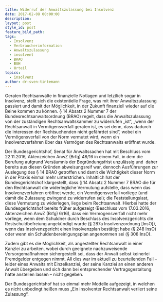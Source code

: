 ```yaml
---
title: Widerruf der Anwaltszulassung bei Insolvenz
date: 2017-02-08 00:00:00
description:
layout: post
style_id: post
feature_bild_path:
tags:
  - Insolvenz
  - Verbraucherinformation
  - Anwaltszulassung
  - insolvent
  - BRAO
  - BGH
  - Urteil
topics:
  - insolvenz
author: dr-sven-tintemann
---
```



Geraten Rechtsanwälte in finanzielle Notlagen und letztlich sogar in Insolvenz, stellt sich die existentielle Frage, was mit ihrer Anwaltszulassung passiert und damit der Möglichkeit, in der Zukunft finanziell wieder auf die Beine kommen zu können. § 14 Absatz 2 Nummer 7 der Bundesrechtsanwaltsordnung (BRAO) regelt, dass die Anwaltszulassung von der zuständigen Rechtsanwaltskammer zu widerrufen „ist“, „wenn der Rechtsanwalt in Vermögensverfall geraten ist, es sei denn, dass dadurch die Interessen der Rechtsuchenden nicht gefährdet sind“, wobei ein Vermögensverfall von der Norm vermutet wird, wenn ein Insolvenzverfahren über das Vermögen des Rechtsanwalts eröffnet wurde.

Der Bundesgerichtshof, Senat für Anwaltssachen hat mit Beschluss vom 22.11.2016, Aktenzeichen AnwZ (Brfg) 48/16 in einem Fall, in dem die Berufung aufgrund Versäumnis der Begründungsfrist unzulässig und  daher bereits aus diesen Gründen abweisungsreif war, dennoch Ausführungen zur Auslegung des § 14 BRAO getroffen und damit die Wichtigkeit dieser Norm in der Praxis einmal mehr unterstrichen. Inhaltlich hat der Bundesgerichtshof klargestellt, dass § 14 Absatz 2 Nummer 7 BRAO die für den Rechtsanwalt die widerlegliche Vermutung aufstelle, dass wenn das Insolvenzverfahren eröffnet werde, ein Vermögensverfall vorliege (und damit die Zulassung zwingend zu widerrufen sei); die Feststellungslast, diese Vermutung zu widerlegen, liege beim Rechtsanwalt. Hierbei hatte der Bundesgerichtshof bereits früher aufgezeigt (Beschluss vom 17.03.2016, Aktenzeichen AnwZ (Brfg) 6/16), dass ein Vermögensverfall nicht mehr vorliege, wenn dem Schuldner durch Beschluss des Insolvenzgerichts die Restschuldbefreiung angekündigt wurde (§ 287a Insolvenzordnung [InsO]), wenn das Insolvenzgericht einen Insolvenzplan bestätigt habe (§ 248 InsO) oder wenn ein Schuldenbereinigungsplan angenommen sei (§ 308 InsO).

Zudem gibt es die Möglichkeit, als angestellter Rechtsanwalt in einer Kanzlei zu arbeiten, wobei durch geeignete nachzuweisende Vorsorgemaßnahmen sichergestellt sei, dass der Anwalt selbst keinerlei Fremdgelder entgegen nimmt. All dies war im aktuell zu beurteilenden Fall – leider eines Anwalts mit Einzelkanzlei, der seine Kanzlei an einen anderen Anwalt übergeben und sich dann bei entsprechender Vertragsgestaltung hatte anstellen lassen – nicht gegeben.

Der Bundesgerichtshof hat so einmal mehr Modelle aufgezeigt, in welchen es nicht unbedingt heißen muss „Ein insolventer Rechtsanwalt verliert seine Zulassung“.